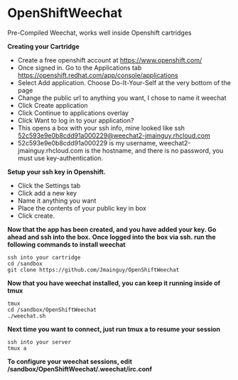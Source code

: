 OpenShiftWeechat
================

Pre-Compiled Weechat, works well inside Openshift cartridges

**Creating your Cartridge**
- Create a free openshift account at https://www.openshift.com/
- Once signed in. Go to the Applications tab https://openshift.redhat.com/app/console/applications
- Select Add application. Choose Do-It-Your-Self at the very bottom of the page
- Change the public url to anything you want, I chose to name it weechat
- Click Create application
- Click Continue to applications overlay
- Click Want to log in to your application?
- This opens a box with your ssh info, mine looked like ssh 52c593e9e0b8cdd91a000229@weechat2-jmainguy.rhcloud.com
- 52c593e9e0b8cdd91a000229 is my username, weechat2-jmainguy.rhcloud.com is the hostname, and there is no password, you must use key-authentication.

**Setup your ssh key in Openshift.**
- Click the Settings tab
- Click add a new key
- Name it anything you want
- Place the contents of your public key in box
- Click create.
 
**Now that the app has been created, and you have added your key. Go ahead and ssh into the box.**
**Once logged into the box via ssh. run the following commands to install weechat**

```
ssh into your cartridge
cd /sandbox
git clone https://github.com/Jmainguy/OpenShiftWeechat
```
**Now that you have weechat installed, you can keep it running inside of tmux**
```
tmux
cd /sandbox/OpenShiftWeechat
./weechat.sh
```
**Next time you want to connect, just run tmux a to resume your session**
```
ssh into your server
tmux a
```
**To configure your weechat sessions, edit /sandbox/OpenShiftWeechat/.weechat/irc.conf**
